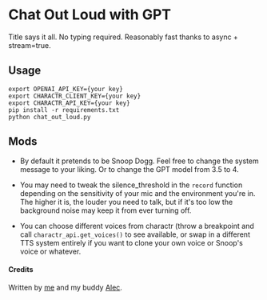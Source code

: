 # Chat Out Loud with GPT
Title says it all. No typing required. Reasonably fast thanks to async + stream=true. 

## Usage
```
export OPENAI_API_KEY={your key}
export CHARACTR_CLIENT_KEY={your key}
export CHARACTR_API_KEY={your key}
pip install -r requirements.txt
python chat_out_loud.py
```

## Mods
- By default it pretends to be Snoop Dogg. Feel free to change the system message to your liking. Or to change the GPT model from 3.5 to 4.

- You may need to tweak the silence_threshold in the `record` function depending on the sensitivity of your mic and the environment you're in. The higher it is, the louder you need to talk, but if it's too low the background noise may keep it from ever turning off.

- You can choose different voices from charactr (throw a breakpoint and call `charactr_api.get_voices()` to see available, or swap in a different TTS system entirely if you want to clone your own voice or Snoop's voice or whatever.








#### Credits
Written by [me](http://twitter.com/zswitten) and my buddy [Alec](https://github.com/thatperson42).
